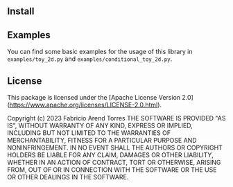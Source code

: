 
Install
----

Examples
----------------------------
You can find some basic examples for the usage of this library in `examples/toy_2d.py` and `examples/conditional_toy_2d.py`.



License
-------

This package is licensed under the [Apache License Version 2.0]
(https://www.apache.org/licenses/LICENSE-2.0.html).

Copyright (c) 2023 Fabricio Arend Torres
THE SOFTWARE IS PROVIDED "AS IS", WITHOUT WARRANTY OF ANY KIND, EXPRESS OR IMPLIED, INCLUDING BUT NOT LIMITED TO THE WARRANTIES OF MERCHANTABILITY, FITNESS FOR A PARTICULAR PURPOSE AND NONINFRINGEMENT. IN NO EVENT SHALL THE AUTHORS OR COPYRIGHT HOLDERS BE LIABLE FOR ANY CLAIM, DAMAGES OR OTHER LIABILITY, WHETHER IN AN ACTION OF CONTRACT, TORT OR OTHERWISE, ARISING FROM, OUT OF OR IN CONNECTION WITH THE SOFTWARE OR THE USE OR OTHER DEALINGS IN THE SOFTWARE.
